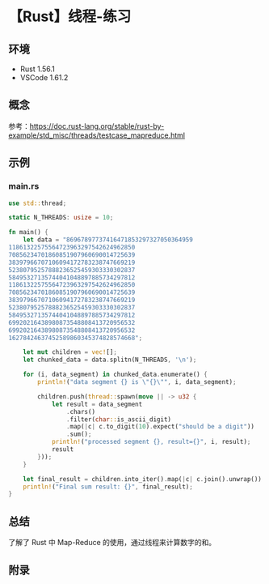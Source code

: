 # 【Rust】线程-练习

## 环境

- Rust 1.56.1
- VSCode 1.61.2

## 概念

参考：<https://doc.rust-lang.org/stable/rust-by-example/std_misc/threads/testcase_mapreduce.html>  

## 示例

### main.rs

```rust
use std::thread;

static N_THREADS: usize = 10;

fn main() {
    let data = "86967897737416471853297327050364959
11861322575564723963297542624962850
70856234701860851907960690014725639
38397966707106094172783238747669219
52380795257888236525459303330302837
58495327135744041048897885734297812
11861322575564723963297542624962850
70856234701860851907960690014725639
38397966707106094172783238747669219
52380795257888236525459303330302837
58495327135744041048897885734297812
69920216438980873548808413720956532
69920216438980873548808413720956532
16278424637452589860345374828574668";

    let mut children = vec![];
    let chunked_data = data.splitn(N_THREADS, '\n');

    for (i, data_segment) in chunked_data.enumerate() {
        println!("data segment {} is \"{}\"", i, data_segment);

        children.push(thread::spawn(move || -> u32 {
            let result = data_segment
                .chars()
                .filter(char::is_ascii_digit)
                .map(|c| c.to_digit(10).expect("should be a digit"))
                .sum();
            println!("processed segment {}, result={}", i, result);
            result
        }));
    }

    let final_result = children.into_iter().map(|c| c.join().unwrap()).sum::<u32>();
    println!("Final sum result: {}", final_result);
}
```

## 总结

了解了 Rust 中 Map-Reduce 的使用，通过线程来计算数字的和。

## 附录
